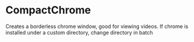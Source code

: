 # CompactChrome
Creates a borderless chrome window, good for viewing videos. 
If chrome is installed under a custom directory, change directory in batch
